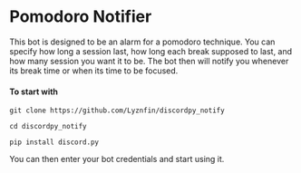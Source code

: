 # Pomodoro Notifier
This bot is designed to be an alarm for a pomodoro technique. You can specify how long a session last, how long each break supposed to last, and how many session you want it to be. The bot then will notify you whenever its break time or when its time to be focused.
#### To start with
```
git clone https://github.com/Lyznfin/discordpy_notify
```
```
cd discordpy_notify
```
```
pip install discord.py
```
You can then enter your bot credentials and start using it.
